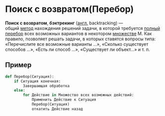 # Поиск с возвратом(Перебор)
**Поиск с возвратом**, **бэктрекинг** ([англ.](https://ru.wikipedia.org/wiki/%D0%90%D0%BD%D0%B3%D0%BB%D0%B8%D0%B9%D1%81%D0%BA%D0%B8%D0%B9_%D1%8F%D0%B7%D1%8B%D0%BA "Английский язык") backtracking) — общий [метод](https://ru.wikipedia.org/wiki/%D0%9C%D0%B5%D1%82%D0%BE%D0%B4 "Метод") нахождения решений задачи, в которой требуется [полный перебор](https://ru.wikipedia.org/wiki/%D0%9F%D0%BE%D0%BB%D0%BD%D1%8B%D0%B9_%D0%BF%D0%B5%D1%80%D0%B5%D0%B1%D0%BE%D1%80) всех возможных вариантов в некотором [множестве](https://ru.wikipedia.org/wiki/%D0%9C%D0%BD%D0%BE%D0%B6%D0%B5%D1%81%D1%82%D0%B2%D0%BE "Множество") М. Как правило, позволяет решать задачи, в которых ставятся вопросы типа: «Перечислите все возможные варианты …», «Сколько существует способов …», «Есть ли способ …», «Существует ли объект…» и т. п.

## Пример

```python
def Перебор(Ситуация):
    if Ситуация конечная:
        Завершающая обработка
    else:
        for Действие in Множество всех возможных действий:
            Применить Действие к Ситуация
            Перебор(Ситуация)
            откатить Действие назад
```